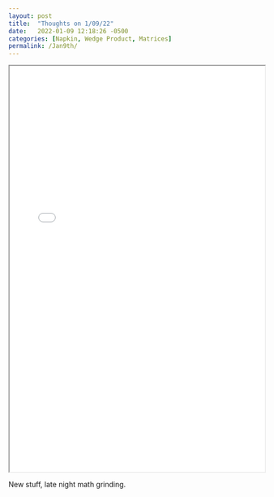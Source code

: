 ```yaml
---
layout: post
title:  "Thoughts on 1/09/22"
date:   2022-01-09 12:18:26 -0500
categories: [Napkin, Wedge Product, Matrices]
permalink: /Jan9th/
---
```


  <iframe src="/assets\img\Math_Diary_01_09_21.pdf" width="100%" height="800px">
  </iframe>

New stuff, late night math grinding.
